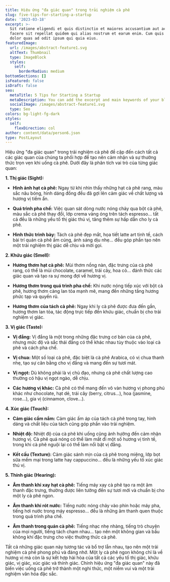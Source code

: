 ```yaml
---
title: Hiệu ứng "đa giác quan" trong trải nghiệm cà phê
slug: five-tips-for-starting-a-startup
date: '2023-03-18'
excerpt: >-
  Sit ratione eligendi et quis distinctio et maiores accusantium aut accusamus
  facere sit repellat quidem qui alias nostrum et earum enim. Cum quis sint eos
  dolor quas ad odit ipsum qui quia eius.
featuredImage:
  url: /images/abstract-feature1.svg
  altText: Thumbnail
  type: ImageBlock
  styles:
    self:
      borderRadius: medium
bottomSections: []
isFeatured: false
isDraft: false
seo:
  metaTitle: 5 Tips for Starting a Startup
  metaDescription: You can add the excerpt and main keywords of your blog post here.
  socialImage: /images/abstract-feature1.svg
  type: Seo
colors: bg-light-fg-dark
styles:
  self:
    flexDirection: col
author: content/data/person6.json
type: PostLayout
---
```

Hiệu ứng "đa giác quan" trong trải nghiệm cà phê đề cập đến cách tất cả các giác quan của chúng ta phối hợp để tạo nên cảm nhận và sự thưởng thức trọn vẹn khi uống cà phê. Dưới đây là phân tích vai trò của từng giác quan:

**1. Thị giác (Sight):**

*   **Hình ảnh hạt cà phê:** Ngay từ khi nhìn thấy những hạt cà phê rang, màu sắc nâu bóng, hình dáng đồng đều đã gợi lên cảm giác về chất lượng và hương vị tiềm ẩn.

*   **Quá trình pha chế:** Việc quan sát dòng nước nóng chảy qua bột cà phê, màu sắc cà phê thay đổi, lớp crema vàng óng trên tách espresso... tất cả đều là những yếu tố thị giác thú vị, tăng thêm sự hấp dẫn cho ly cà phê.

*   **Hình thức trình bày:** Tách cà phê đẹp mắt, họa tiết latte art tinh tế, cách bài trí quán cà phê ấm cúng, ánh sáng dịu nhẹ... đều góp phần tạo nên một trải nghiệm thị giác dễ chịu và mời gọi.

**2. Khứu giác (Smell):**

*   **Hương thơm hạt cà phê:** Mùi thơm nồng nàn, đặc trưng của cà phê rang, có thể là mùi chocolate, caramel, trái cây, hoa cỏ... đánh thức các giác quan và tạo ra sự mong đợi về hương vị.

*   **Hương thơm trong quá trình pha chế:** Khi nước nóng tiếp xúc với bột cà phê, hương thơm càng lan tỏa mạnh mẽ, mang đến những tầng hương phức tạp và quyến rũ.

*   **Hương thơm của tách cà phê:** Ngay khi ly cà phê được đưa đến gần, hương thơm lan tỏa, tác động trực tiếp đến khứu giác, chuẩn bị cho trải nghiệm vị giác.

**3. Vị giác (Taste):**

*   **Vị đắng:** Vị đắng là một trong những đặc trưng cơ bản của cà phê, nhưng mức độ và sắc thái đắng có thể khác nhau tùy thuộc vào loại cà phê và cách pha chế.

*   **Vị chua:** Một số loại cà phê, đặc biệt là cà phê Arabica, có vị chua thanh nhẹ, tạo sự cân bằng cho vị đắng và mang đến sự tươi mát.

*   **Vị ngọt:** Dù không phải là vị chủ đạo, nhưng cà phê chất lượng cao thường có hậu vị ngọt ngào, dễ chịu.

*   **Các hương vị khác:** Cà phê có thể mang đến vô vàn hương vị phong phú khác như chocolate, hạt dẻ, trái cây (berry, citrus...), hoa (jasmine, rose...), gia vị (cinnamon, clove...).

**4. Xúc giác (Touch):**

*   **Cảm giác cầm nắm:** Cảm giác ấm áp của tách cà phê trong tay, hình dáng và chất liệu của tách cũng góp phần vào trải nghiệm.

*   **Nhiệt độ:** Nhiệt độ của cà phê khi uống cũng ảnh hưởng đến cảm nhận hương vị. Cà phê quá nóng có thể làm mất đi một số hương vị tinh tế, trong khi cà phê nguội lại có thể làm nổi bật vị đắng.

*   **Kết cấu (Texture):** Cảm giác sánh mịn của cà phê trong miệng, lớp bọt sữa mềm mại trong latte hay cappuccino... đều là những yếu tố xúc giác thú vị.

**5. Thính giác (Hearing):**

*   **Âm thanh khi xay hạt cà phê:** Tiếng máy xay cà phê tạo ra một âm thanh đặc trưng, thường được liên tưởng đến sự tươi mới và chuẩn bị cho một ly cà phê ngon.

*   **Âm thanh khi rót nước:** Tiếng nước nóng chảy vào phin hoặc máy pha, tiếng hơi nước trong máy espresso... đều là những âm thanh quen thuộc trong quá trình pha chế.

*   **Âm thanh trong quán cà phê:** Tiếng nhạc nhẹ nhàng, tiếng trò chuyện của mọi người, tiếng tách chạm nhau... tạo nên một không gian và bầu không khí đặc trưng cho việc thưởng thức cà phê.

Tất cả những giác quan này tương tác và bổ trợ lẫn nhau, tạo nên một trải nghiệm cà phê phong phú và đáng nhớ. Một ly cà phê ngon không chỉ là về hương vị mà còn là sự kết hợp hài hòa của tất cả các yếu tố thị giác, khứu giác, vị giác, xúc giác và thính giác. Chính hiệu ứng "đa giác quan" này đã biến việc uống cà phê trở thành một nghi thức, một niềm vui và một trải nghiệm văn hóa đặc sắc.

